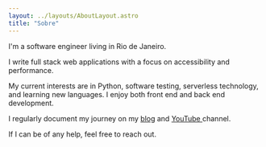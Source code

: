 ```yaml
---
layout: ../layouts/AboutLayout.astro
title: "Sobre"
---
```


  <section class="prose mx-auto mb-16 max-w-5xl px-4 prose-a:text-sky-600 dark:prose-invert dark:prose-a:text-sky-300 md:prose-lg lg:mb-32 lg:prose-xl">
    <p>I&apos;m a software engineer living in Rio de Janeiro.</p>
    <p>
      I write full stack web applications with a focus on accessibility and
      performance.
    </p>
    <p>
      My current interests are in Python, software testing, serverless
      technology, and learning new languages. I enjoy both front end and
      back end development.
    </p>
    <p>
      I regularly document my journey on my <a href="/blog">blog</a>
      and <a href="https://www.youtube.com/@EduardoLiraInfo/featured">
        YouTube
      </a>
      channel.
    </p>
    <p>
      If I can be of any help, feel free to <LinkButton href="/contact">reach out</LinkButton>.
    </p>
  </section>
